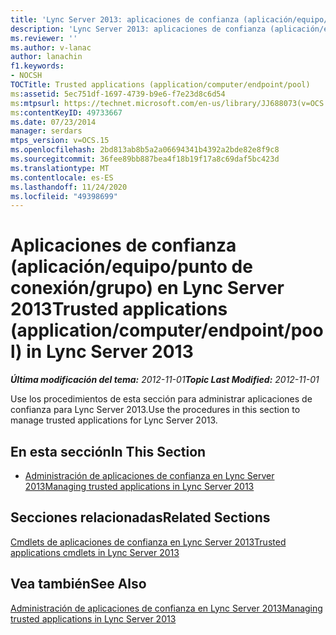 ```yaml
---
title: 'Lync Server 2013: aplicaciones de confianza (aplicación/equipo/punto de conexión/conjunto)'
description: 'Lync Server 2013: aplicaciones de confianza (aplicación/equipo/punto de conexión/grupo).'
ms.reviewer: ''
ms.author: v-lanac
author: lanachin
f1.keywords:
- NOCSH
TOCTitle: Trusted applications (application/computer/endpoint/pool)
ms:assetid: 5ec751df-1697-4739-b9e6-f7e23d8c6d54
ms:mtpsurl: https://technet.microsoft.com/en-us/library/JJ688073(v=OCS.15)
ms:contentKeyID: 49733667
ms.date: 07/23/2014
manager: serdars
mtps_version: v=OCS.15
ms.openlocfilehash: 2bd813ab8b5a2a06694341b4392a2bde82e8f9c8
ms.sourcegitcommit: 36fee89bb887bea4f18b19f17a8c69daf5bc423d
ms.translationtype: MT
ms.contentlocale: es-ES
ms.lasthandoff: 11/24/2020
ms.locfileid: "49398699"
---
```

# <a name="trusted-applications-applicationcomputerendpointpool-in-lync-server-2013"></a><span data-ttu-id="4833d-103">Aplicaciones de confianza (aplicación/equipo/punto de conexión/grupo) en Lync Server 2013</span><span class="sxs-lookup"><span data-stu-id="4833d-103">Trusted applications (application/computer/endpoint/pool) in Lync Server 2013</span></span>

<div data-xmlns="http://www.w3.org/1999/xhtml">

<div class="topic" data-xmlns="http://www.w3.org/1999/xhtml" data-msxsl="urn:schemas-microsoft-com:xslt" data-cs="https://msdn.microsoft.com/">

<div data-asp="https://msdn2.microsoft.com/asp">



</div>

<div id="mainSection">

<div id="mainBody"><span data-ttu-id="4833d-104">

<span> </span></span><span class="sxs-lookup"><span data-stu-id="4833d-104">

<span> </span></span></span>

<span data-ttu-id="4833d-105">_**Última modificación del tema:** 2012-11-01_</span><span class="sxs-lookup"><span data-stu-id="4833d-105">_**Topic Last Modified:** 2012-11-01_</span></span>

<span data-ttu-id="4833d-106">Use los procedimientos de esta sección para administrar aplicaciones de confianza para Lync Server 2013.</span><span class="sxs-lookup"><span data-stu-id="4833d-106">Use the procedures in this section to manage trusted applications for Lync Server 2013.</span></span>

<div>

## <a name="in-this-section"></a><span data-ttu-id="4833d-107">En esta sección</span><span class="sxs-lookup"><span data-stu-id="4833d-107">In This Section</span></span>

  - [<span data-ttu-id="4833d-108">Administración de aplicaciones de confianza en Lync Server 2013</span><span class="sxs-lookup"><span data-stu-id="4833d-108">Managing trusted applications in Lync Server 2013</span></span>](lync-server-2013-managing-trusted-applications.md)

</div>

<div>

## <a name="related-sections"></a><span data-ttu-id="4833d-109">Secciones relacionadas</span><span class="sxs-lookup"><span data-stu-id="4833d-109">Related Sections</span></span>

[<span data-ttu-id="4833d-110">Cmdlets de aplicaciones de confianza en Lync Server 2013</span><span class="sxs-lookup"><span data-stu-id="4833d-110">Trusted applications cmdlets in Lync Server 2013</span></span>](https://docs.microsoft.com/powershell/module/skype/?view=skype-ps)

</div>

<div>

## <a name="see-also"></a><span data-ttu-id="4833d-111">Vea también</span><span class="sxs-lookup"><span data-stu-id="4833d-111">See Also</span></span>


[<span data-ttu-id="4833d-112">Administración de aplicaciones de confianza en Lync Server 2013</span><span class="sxs-lookup"><span data-stu-id="4833d-112">Managing trusted applications in Lync Server 2013</span></span>](lync-server-2013-managing-trusted-applications.md)  
  

<span data-ttu-id="4833d-113"></div>

</div>

<span> </span>

</div>

</div>

</span><span class="sxs-lookup"><span data-stu-id="4833d-113"></div>

</div>

<span> </span>

</div>

</div>

</span></span></div>

